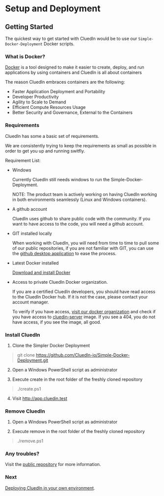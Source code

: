 # Setup and Deployment

## Getting Started

The quickest way to get started with CluedIn would be to use our `Simple-Docker-Deployment` Docker scripts.

### What is Docker?

[Docker](https://www.docker.com/) is a tool designed to make it easier to create, deploy, and run applications by using containers and CluedIn is all about containers

The reason CluedIn embraces containers are the following:

- Faster Application Deployment and Portability
- Developer Productivity
- Agility to Scale to Demand
- Efficient Compute Resources Usage
- Better Security and Governance, External to the Containers


### Requirements

CluedIn has some a basic set of requirements.

We are consistently trying to keep the requirements as small as possible in order to get you up and running switfly.

Requirement List:

- Windows

  Currently CluedIn still needs windows to run the Simple-Docker-Deployment.

  NOTE: The product team is actively working on having CluedIn working in both environments seamlessly (Linux and Windows containers).

- A github account

  CluedIn uses github to share public code with the community. If you want to have access to the code, you will need a github account.

- GIT installed locally

  When working with CluedIn, you will need from time to time to pull some of our public repositories, if you are not familiar with GIT, you can use the [github desktop application](https://desktop.github.com/) to ease the process.

- Latest Docker installed

  [Download and install Docker](https://store.docker.com/editions/community/docker-ce-desktop-windows)


- Access to private CluedIn Docker organization.

  If you are a certified CluedIn developers, you should have read access to the CluedIn Docker hub. If it is not the case, please contact your account manager.

  To verify if you have access, [visit our docker organization](https://hub.docker.com/u/cluedin/) and check if you have access to [cluedin-server](https://hub.docker.com/r/cluedin/cluedin-server/) image. If you see a 404, you do not have access, if you see the image, all good.

### Install CluedIn

1. Clone the Simpler Docker Deployment

> git clone https://github.com/CluedIn-io/Simple-Docker-Deployment.git

2. Open a Windows PowerShell script as administrator

3. Execute create in the root folder of the freshly cloned repository

> ./create.ps1

4. Visit http://app.cluedin.test


### Remove CluedIn

1. Open a Windows PowerShell script as administrator

2. Execute remove in the root folder of the freshly cloned repository

> ./remove.ps1

### Any troubles?

Visit the [public repository](https://github.com/CluedIn-io/Simple-Docker-Deployment) for more information.

### Next

[Deploying CluedIn in your own environment](./hosted.md).